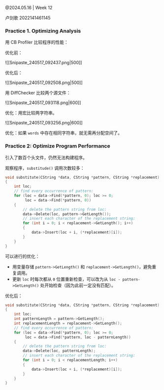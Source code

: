 @2024.05.16 | Week 12

卢剑歌 2022141461145

### Practice 1. Optimizing Analysis

用 CB Profiler 比较程序的性能：

优化前：

![[Snipaste_240517_092437.png|500]]

优化后：

![[Snipaste_240517_092508.png|500]]

用 DiffChecker 比较两个源文件：

![[Snipaste_240517_093118.png|600]]

优化：用宏比较两字符串。

![[Snipaste_240517_093256.png|600]]

优化：如果 `words` 中存在相同字符串，就无需再分配空间了。

### Practice 2: Optimize Program Performance

引入了数百个头文件，仍然无法构建程序。

观察程序，`substitude()` 调用次数较多：

```c
void substitute(CString *data, CString *pattern, CString *replacement)
{
    int loc;
    // find every occurrence of pattern:
    for (loc = data->Find(*pattern, 0); loc >= 0;
         loc = data->Find(*pattern, 0))
    {
        // delete the pattern string from loc:
        data->Delete(loc, pattern->GetLength());
        // insert each character of the replacement string:
        for (int i = 0; i < replacement->GetLength(); i++)
        {
            data->Insert(loc + i, (*replacement)[i]);
        }
    }
}
```

可以进行的优化：

- 用变量存储 `pattern->GetLength()` 和 `replacement->GetLength()`，避免重复调用。
- 更新 `loc` 时每次都从 `0` 位置重新检查，可以改为从 `loc - pattern->GetLength()` 处开始检查（因为此前一定没有匹配）。

优化后：

```c
void substitute(CString *data, CString *pattern, CString *replacement)
{
    int loc;
    int patternLength = pattern->GetLength();
    int replacementLength = replacement->GetLength();
    // find every occurrence of pattern:
    for (loc = data->Find(*pattern, 0); loc >= 0;
         loc = data->Find(*pattern, loc - patternLength))
    {
        // delete the pattern string from loc:
        data->Delete(loc, patternLength);
        // insert each character of the replacement string:
        for (int i = 0; i < replacementLength; i++)
        {
            data->Insert(loc + i, (*replacement)[i]);
        }
    }
}
```